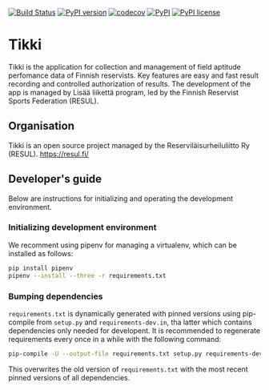 [![Build Status](https://travis-ci.com/tikki-fi/tikki.svg?branch=master)](https://travis-ci.com/tikki-fi/tikki)
[![PyPI version](https://img.shields.io/pypi/v/tikki.svg)](https://badge.fury.io/py/tikki)
[![codecov](https://codecov.io/gh/tikki-fi/tikki/branch/master/graph/badge.svg)](https://codecov.io/gh/tikki-fi/tikki)
[![PyPI](https://img.shields.io/pypi/pyversions/tikki.svg)](https://www.python.org/downloads/)
[![PyPI license](https://img.shields.io/pypi/l/tikki.svg)](https://opensource.org/licenses/MIT)

# Tikki #

Tikki is the application for collection and management of field aptitude 
perfomance data of Finnish reservists. Key features are easy and fast result 
recording and controlled authorization of results. The development of the 
app is managed by Lisää liikettä program, led by the Finnish Reservist 
Sports Federation (RESUL).

## Organisation ##

Tikki is an open source project managed by the Reserviläisurheiluliitto Ry
(RESUL). https://resul.fi/

## Developer's guide ##

Below are instructions for initializing and operating the development environment.

### Initializing development environment ###

We recomment using pipenv for managing a virtualenv, which can be installed as follows:

```bash
pip install pipenv
pipenv --install --three -r requirements.txt
```

### Bumping dependencies ###

`requirements.txt` is dynamically generated with pinned versions using pip-compile from 
`setup.py` and `requirements-dev.in`, tha latter which contains dependencies only needed 
for developent. It is recommended to regenerate requirements every once in a while with
the following command:

```bash
pip-compile -U --output-file requirements.txt setup.py requirements-dev.in
```

This overwrites the old version of `requirements.txt` with the most recent pinned
versions of all dependencies.
